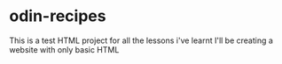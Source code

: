 # odin-recipes
This is a test HTML project for all the lessons i've learnt
I'll be creating a website with only basic HTML